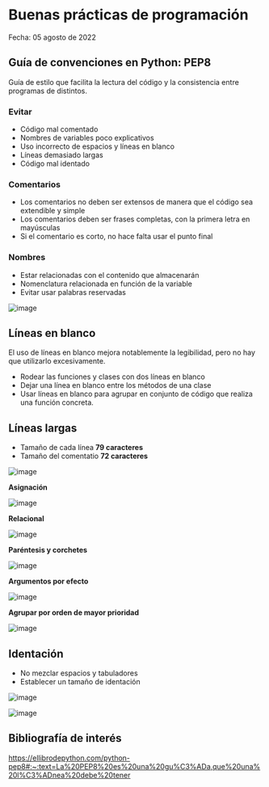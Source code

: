 # Buenas prácticas de programación 

Fecha: 05 agosto de 2022 

## Guía de convenciones en Python: PEP8 

Guía de estilo que facilita la lectura del código y la consistencia entre programas de distintos.

### Evitar 

*  Código mal comentado
*  Nombres de variables poco explicativos 
*  Uso incorrecto de espacios y líneas en blanco
*  Líneas demasiado largas
*  Código mal identado 

### Comentarios 

* Los comentarios no deben ser extensos de manera que el código sea extendible y simple
* Los comentarios deben ser frases completas, con la primera letra en mayúsculas
* Si el comentario es corto, no hace falta usar el punto final

### Nombres

* Estar relacionadas con el contenido que almacenarán
* Nomenclatura relacionada en función de la variable
* Evitar usar palabras reservadas 

![image](https://user-images.githubusercontent.com/64289108/185695726-b31d0acc-9692-497b-8cc3-4c9014b49aa2.png)

## Líneas en blanco

El uso de líneas en blanco mejora notablemente la legibilidad, pero no hay que utilizarlo excesivamente.
* Rodear las funciones y clases con dos líneas en blanco
* Dejar una línea en blanco entre los métodos de una clase
* Usar líneas en blanco para agrupar en conjunto de código que realiza una función concreta. 

## Líneas largas

* Tamaño de cada línea **79 caracteres**
* Tamaño del comentatio **72 caracteres**

![image](https://user-images.githubusercontent.com/64289108/185697544-4189ebf5-72c9-4c56-b46f-6a71decee4ca.png)

**Asignación**

![image](https://user-images.githubusercontent.com/64289108/185697672-3e87471b-67ab-4016-b0e8-419984d66160.png)

**Relacional**

![image](https://user-images.githubusercontent.com/64289108/185697698-95ea81a7-36ce-48b2-9562-199f8c71d181.png)

**Paréntesis y corchetes**

![image](https://user-images.githubusercontent.com/64289108/185692095-88ecc2eb-132c-49b4-8025-61a56309c622.png)

**Argumentos por efecto**

![image](https://user-images.githubusercontent.com/64289108/185698226-3c02aa82-7e87-4bc0-b662-575f0f5bd0a5.png)

**Agrupar por orden de mayor prioridad**

![image](https://user-images.githubusercontent.com/64289108/185698538-da73fd33-a0b1-4548-9c65-9ff1d76f0c46.png)

## Identación

* No mezclar espacios y tabuladores
* Establecer un tamaño de identación

![image](https://user-images.githubusercontent.com/64289108/185698753-1f309eb1-5f0f-46a4-b169-07c6832fe7dc.png)

![image](https://user-images.githubusercontent.com/64289108/185699789-3a947cd7-f870-4d16-a192-785bc2f54e52.png)


## Bibliografía de interés 

https://ellibrodepython.com/python-pep8#:~:text=La%20PEP8%20es%20una%20gu%C3%ADa,que%20una%20l%C3%ADnea%20debe%20tener

